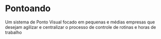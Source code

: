 # Pontoando
Um sistema de Ponto Visual focado em pequenas e médias empresas que desejam agilizar e centralizar o processo de controle de rotinas e horas de trabalho

